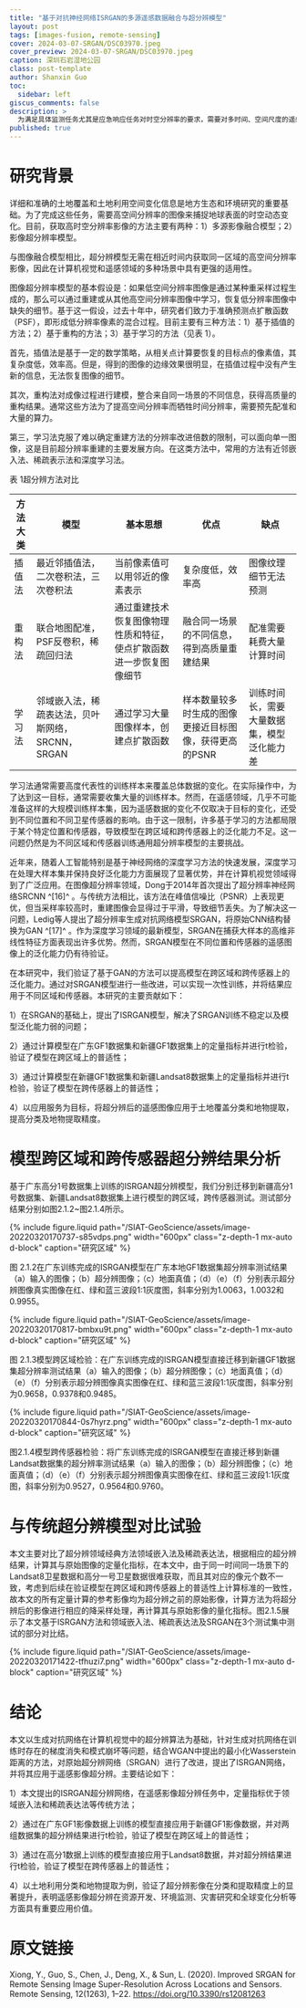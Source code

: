 ```yaml
---
title: "基于对抗神经网络ISRGAN的多源遥感数据融合与超分辨模型"
layout: post
tags: [images-fusion, remote-sensing]
cover: 2024-03-07-SRGAN/DSC03970.jpeg
cover_preview: 2024-03-07-SRGAN/DSC03970.jpeg
caption: 深圳石岩湿地公园
class: post-template
author: Shanxin Guo
toc:
  sidebar: left
giscus_comments: false
description: >
  为满足具体监测任务尤其是应急响应任务对时空分辨率的要求，需要对多时间、空间尺度的遥感数据进行融合。传统数据融合方法鲁棒性较低，模型无法跨区域、跨传感器应用，因此，本研究基于人工智能领域的超分辨率生成对抗网络（以下简称SRGAN），开展多尺度数据融合方法研究，提出ISRGAN影像超分辨模型。ISRGAN模型以超分辨率生成对抗网络SRGAN为基础，为解决SRGAN模型训练不稳定以及在跨区域和跨传感器上的迁移性不足的问题，针对性地修改了SRGAN的损失函数并对其网络结构进行了改进，使模型训练地更加稳定，在跨区域和跨传感器上有着良好的迁移能力。
published: true
---
```


# 研究背景

详细和准确的土地覆盖和土地利用空间变化信息是地方生态和环境研究的重要基础。为了完成这些任务，需要高空间分辨率的图像来捕捉地球表面的时空动态变化。目前，获取高时空分辨率影像的方法主要有两种：1）多源影像融合模型；2）影像超分辨率模型。

与图像融合模型相比，超分辨模型无需在相近时间内获取同一区域的高空间分辨率影像，因此在计算机视觉和遥感领域的多种场景中具有更强的适用性。

图像超分辨率模型的基本假设是：如果低空间分辨率图像是通过某种重采样过程生成的，那么可以通过重建或从其他高空间分辨率图像中学习，恢复低分辨率图像中缺失的细节。基于这一假设，过去十年中，研究者们致力于准确预测点扩散函数（PSF），即形成低分辨率像素的混合过程。目前主要有三种方法：1）基于插值的方法；2）基于重构的方法；3）基于学习的方法（见表 1）。

首先，插值法是基于一定的数学策略，从相关点计算要恢复的目标点的像素值，其复杂度低，效率高。但是，得到的图像的边缘效果很明显，在插值过程中没有产生新的信息，无法恢复图像的细节。

其次，重构法对成像过程进行建模，整合来自同一场景的不同信息，获得高质量的重构结果。通常这些方法为了提高空间分辨率而牺牲时间分辨率，需要预先配准和大量的算力。

第三，学习法克服了难以确定重建方法的分辨率改进倍数的限制，可以面向单一图像，这是目前超分辨率重建的主要发展方向。在这类方法中，常用的方法有近邻嵌入法、稀疏表示法和深度学习法。

表 1超分辨方法对比

| 方法大类 | 模型                                             | 基本思想                                                           | 优点                                                   | 缺点                                       |
| ---------- | -------------------------------------------------- | -------------------------------------------------------------------- | -------------------------------------------------------- | -------------------------------------------- |
| 插值法   | 最近邻插值法，二次卷积法，三次卷积法             | 当前像素值可以用邻近的像素表示                                     | 复杂度低，效率高                                       | 图像纹理细节无法预测                       |
| 重构法   | 联合地图配准，PSF反卷积，稀疏回归法              | 通过重建技术恢复图像物理性质和特征，使点扩散函数进一步恢复图像细节 | 融合同一场景的不同信息，得到高质量重建结果             | 配准需要耗费大量计算时间                   |
| 学习法   | 邻域嵌入法，稀疏表达法，贝叶斯网络，SRCNN，SRGAN | 通过学习大量图像样本，创建点扩散函数                               | 样本数量较多时生成的图像更接近目标图像，获得更高的PSNR | 训练时间长，需要大量数据集，模型泛化能力差 |

学习法通常需要高度代表性的训练样本来覆盖总体数据的变化。在实际操作中，为了达到这一目标，通常需要收集大量的训练样本。然而，在遥感领域，几乎不可能准备这样的大规模训练样本集，因为遥感数据的变化不仅取决于目标的变化，还受到不同位置和不同卫星传感器的影响。由于这一限制，许多基于学习的方法都局限于某个特定位置和传感器，导致模型在跨区域和跨传感器上的泛化能力不足。这一问题仍然是为不同区域和传感器训练通用超分辨率模型的主要挑战。

近年来，随着人工智能特别是基于神经网络的深度学习方法的快速发展，深度学习在处理大样本集并保持良好泛化能力方面展现了显著优势，并在计算机视觉领域得到了广泛应用。在图像超分辨率领域，Dong于2014年首次提出了超分辨率神经网络SRCNN ^[16]^ 。与传统方法相比，该方法在峰值信噪比（PSNR）上表现更优，但当采样率较高时，重建图像会显得过于平滑，导致细节丢失。为了解决这一问题，Ledig等人提出了超分辨率生成对抗网络模型SRGAN，将原始CNN结构替换为GAN ^[17]^ 。作为深度学习领域的最新模型，SRGAN在捕获大样本的高维非线性特征方面表现出许多优势。然而，SRGAN模型在不同位置和传感器的遥感图像上的泛化能力仍有待验证。

在本研究中，我们验证了基于GAN的方法可以提高模型在跨区域和跨传感器上的泛化能力。通过对SRGAN模型进行一些改进，可以实现一次性训练，并将结果应用于不同区域和传感器。本研究的主要贡献如下：

1）在SRGAN的基础上，提出了ISRGAN模型，解决了SRGAN训练不稳定以及模型泛化能力弱的问题；

2）通过计算模型在广东GF1数据集和新疆GF1数据集上的定量指标并进行t检验，验证了模型在跨区域上的普适性；

3）通过计算模型在新疆GF1数据集和新疆Landsat8数据集上的定量指标并进行t检验，验证了模型在跨传感器上的普适性；

4）以应用服务为目标，将超分辨后的遥感图像应用于土地覆盖分类和地物提取，提高分类及地物提取精度。

# 模型跨区域和跨传感器超分辨结果分析

基于广东高分1号数据集上训练的ISRGAN超分辨模型，我们分别迁移到新疆高分1号数据集、新疆Landsat8数据集上进行模型的跨区域，跨传感器测试。测试部分结果分别如图2.1.2~图2.1.4所示。

{% include figure.liquid path="/SIAT-GeoScience/assets/image-20220320170737-s85vdps.png" width="600px" class="z-depth-1 mx-auto d-block" caption="研究区域" %}

图 2.1.2在广东训练完成的ISRGAN模型在广东本地GF1数据集超分辨率测试结果（a）输入的图像；（b）超分辨图像；（c）地面真值；（d）（e）（f）分别表示超分辨图像真实图像在红、绿和蓝三波段1:1灰度图，斜率分别为1.0063，1.0032和0.9955。

{% include figure.liquid path="/SIAT-GeoScience/assets/image-20220320170817-bmbxu9t.png" width="600px" class="z-depth-1 mx-auto d-block" caption="研究区域" %}

图 2.1.3模型跨区域检验：在广东训练完成的ISRGAN模型直接迁移到新疆GF1数据集超分辨率测试结果（a）输入的图像；（b）超分辨图像；（c）地面真值；（d）（e）（f）分别表示超分辨图像真实图像在红、绿和蓝三波段1:1灰度图，斜率分别为0.9658，0.9378和0.9485。

{% include figure.liquid path="/SIAT-GeoScience/assets/image-20220320170844-0s7hyrz.png" width="600px" class="z-depth-1 mx-auto d-block" caption="研究区域" %}

图2.1.4模型跨传感器检验：将广东训练完成的ISRGAN模型在直接迁移到新疆Landsat数据集的超分辨率测试结果（a）输入的图像；（b）超分辨图像；（c）地面真值；（d）（e）（f）分别表示超分辨图像真实图像在红、绿和蓝三波段1:1灰度图，斜率分别为0.9527，0.9564和0.9760。

# 与传统超分辨模型对比试验

本文主要对比了超分辨领域经典方法领域嵌入法及稀疏表达法，根据相应的超分辨结果，计算其与原始图像的定量化指标，在本文中，由于同一时间同一场景下的Landsat8卫星数据和高分一号卫星数据很难获取，而且其对应的像元个数不一致，考虑到后续在验证模型在跨区域和跨传感器上的普适性上计算标准的一致性，故本文的所有定量计算的参考影像均为超分辨之前的原始影像，计算方法为将超分辨后的影像进行相应的降采样处理，再计算其与原始影像的量化指标。图2.1.5展示了本文基于ISRGAN方法和领域嵌入法、稀疏表达法及SRGAN在3个测试集中测试的部分对比结。

{% include figure.liquid path="/SIAT-GeoScience/assets/image-20220320171422-tfhuzi7.png" width="600px" class="z-depth-1 mx-auto d-block" caption="研究区域" %}

# 结论

本文以生成对抗网络在计算机视觉中的超分辨算法为基础，针对生成对抗网络在训练时存在的梯度消失和模式崩坏等问题，结合WGAN中提出的最小化Wasserstein距离的方法，对原始超分辨网络（SRGAN）进行了改进，提出了ISRGAN网络，并将其应用于遥感影像超分辨。主要结论如下：

1）本文提出的ISRGAN超分辨网络，在遥感影像超分辨任务中，定量指标优于领域嵌入法和稀疏表达法等传统方法；

2）通过在广东GF1影像数据上训练的模型直接应用于新疆GF1影像数据，并对两组数据集的超分辨结果进行t检验，验证了模型在跨区域上的普适性；

3）通过在高分1数据上训练的模型直接应用于Landsat8数据，并对超分辨结果进行t检验，验证了模型在跨传感器上的普适性；

4）以土地利用分类和地物提取为例，验证了超分辨影像在分类和提取精度上的显著提升，表明遥感影像超分辨在资源开发、环境监测、灾害研究和全球变化分析等方面具有重要应用价值。

# 原文链接
Xiong, Y., Guo, S., Chen, J., Deng, X., & Sun, L. (2020). Improved SRGAN for Remote Sensing Image Super-Resolution Across Locations and Sensors. Remote Sensing, 12(1263), 1–22. https://doi.org/10.3390/rs12081263